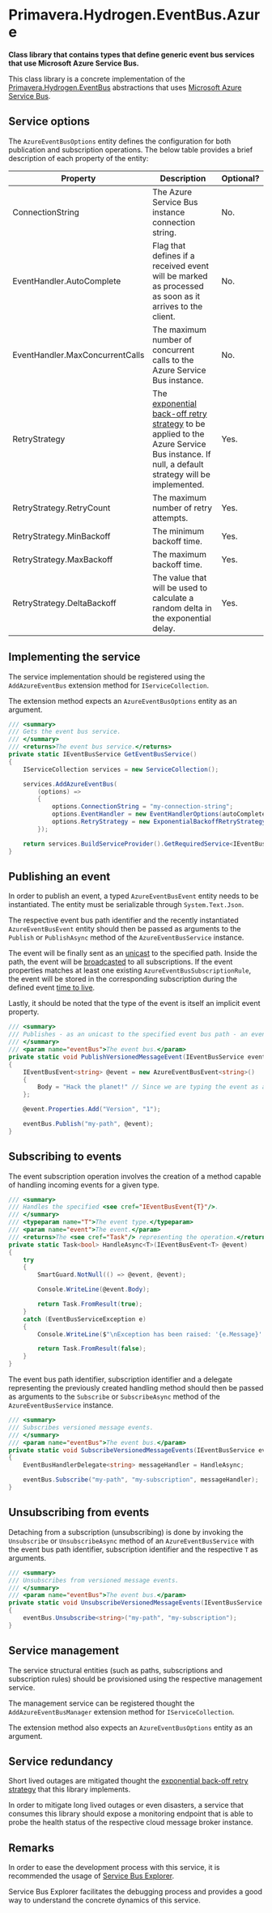 # Primavera.Hydrogen.EventBus.Azure

**Class library that contains types that define generic event bus services that use Microsoft Azure Service Bus.**

This class library is a concrete implementation of the [Primavera.Hydrogen.EventBus](EventBus.Abstractions.md) abstractions that uses [Microsoft Azure Service Bus](https://docs.microsoft.com/pt-pt/azure/service-bus-messaging/service-bus-messaging-overview).

## Service options

The `AzureEventBusOptions` entity defines the configuration for both publication and subscription operations. The below table provides a brief description of each property of the entity:

| Property                        | Description                                                                                                                                                           | Optional? |
| ------------------------------- | --------------------------------------------------------------------------------------------------------------------------------------------------------------------- | --------- |
| ConnectionString                | The Azure Service Bus instance connection string.                                                                                                                     | No.       |
| EventHandler.AutoComplete       | Flag that defines if a received event will be marked as processed as soon as it arrives to the client.                                                                | No.       |
| EventHandler.MaxConcurrentCalls | The maximum number of concurrent calls to the Azure Service Bus instance.                                                                                             | No.       |
| RetryStrategy                   | The [exponential back-off retry strategy](Core.md#retry-strategies) to be applied to the Azure Service Bus instance. If null, a default strategy will be implemented. | Yes.      |
| RetryStrategy.RetryCount        | The maximum number of retry attempts.                                                                                                                                 | Yes.      |
| RetryStrategy.MinBackoff        | The minimum backoff time.                                                                                                                                             | Yes.      |
| RetryStrategy.MaxBackoff        | The maximum backoff time.                                                                                                                                             | Yes.      |
| RetryStrategy.DeltaBackoff      | The value that will be used to calculate a random delta in the exponential delay.                                                                                     | Yes.      |

## Implementing the service

The service implementation should be registered using the `AddAzureEventBus` extension method for `IServiceCollection`.

The extension method expects an `AzureEventBusOptions` entity as an argument.

```csharp
/// <summary>
/// Gets the event bus service.
/// </summary>
/// <returns>The event bus service.</returns>
private static IEventBusService GetEventBusService()
{
    IServiceCollection services = new ServiceCollection();

    services.AddAzureEventBus(
        (options) =>
        {
            options.ConnectionString = "my-connection-string";
            options.EventHandler = new EventHandlerOptions(autoComplete: false, maxConcurrentCalls: 10);
            options.RetryStrategy = new ExponentialBackoffRetryStrategy();
        });

    return services.BuildServiceProvider().GetRequiredService<IEventBusService>();
}
```

## Publishing an event

In order to publish an event, a typed `AzureEventBusEvent` entity needs to be instantiated. The entity must be serializable through `System.Text.Json`.

The respective event bus path identifier and the recently instantiated `AzureEventBusEvent` entity should then be passed as arguments to the `Publish` or `PublishAsync` method of the `AzureEventBusService` instance.

The event will be finally sent as an [unicast](https://en.wikipedia.org/wiki/Unicast) to the specified path. Inside the path, the event will be [broadcasted](https://en.wikipedia.org/wiki/Broadcasting_(networking)) to all subscriptions. If the event properties matches at least one existing `AzureEventBusSubscriptionRule`, the event will be stored in the corresponding subscription during the defined event [time to live](https://en.wikipedia.org/wiki/Time_to_live).

Lastly, it should be noted that the type of the event is itself an implicit event property.

```csharp
/// <summary>
/// Publishes - as an unicast to the specified event bus path - an event containing a versioned message.
/// </summary>
/// <param name="eventBus">The event bus.</param>
private static void PublishVersionedMessageEvent(IEventBusService eventBus)
{
    IEventBusEvent<string> @event = new AzureEventBusEvent<string>()
    {
        Body = "Hack the planet!" // Since we are typing the event as a string, we need to provide a string to the event body.
    };

    @event.Properties.Add("Version", "1");

    eventBus.Publish("my-path", @event);
}
```

## Subscribing to events

The event subscription operation involves the creation of a method capable of handling incoming events for a given type.

```csharp
/// <summary>
/// Handles the specified <see cref="IEventBusEvent{T}"/>.
/// </summary>
/// <typeparam name="T">The event type.</typeparam>
/// <param name="event">The event.</param>
/// <returns>The <see cref="Task"/> representing the operation.</returns>
private static Task<bool> HandleAsync<T>(IEventBusEvent<T> @event)
{
    try
    {
        SmartGuard.NotNull(() => @event, @event);

        Console.WriteLine(@event.Body);

        return Task.FromResult(true);
    }
    catch (EventBusServiceException e)
    {
        Console.WriteLine($"\nException has been raised: '{e.Message}'.");

        return Task.FromResult(false);
    }
}
```

The event bus path identifier, subscription identifier and a delegate representing the previously created handling method should then be passed as arguments to the `Subscribe` or `SubscribeAsync` method of the `AzureEventBusService` instance.

```csharp
/// <summary>
/// Subscribes versioned message events.
/// </summary>
/// <param name="eventBus">The event bus.</param>
private static void SubscribeVersionedMessageEvents(IEventBusService eventBus)
{
    EventBusHandlerDelegate<string> messageHandler = HandleAsync;

    eventBus.Subscribe("my-path", "my-subscription", messageHandler);
}
```

## Unsubscribing from events

Detaching from a subscription (unsubscribing) is done by invoking the `Unsubscribe` or `UnsubscribeAsync` method of an `AzureEventBusService` with the event bus path identifier, subscription identifier and the respective `T` as arguments.

```csharp
/// <summary>
/// Unsubscribes from versioned message events.
/// </summary>
/// <param name="eventBus">The event bus.</param>
private static void UnsubscribeVersionedMessageEvents(IEventBusService eventBus)
{
    eventBus.Unsubscribe<string>("my-path", "my-subscription");
}
```

## Service management

The service structural entities (such as paths, subscriptions and subscription rules) should be provisioned using the respective management service.

The management service can be registered thought the `AddAzureEventBusManager` extension method for `IServiceCollection`.

The extension method also expects an `AzureEventBusOptions` entity as an argument.

## Service redundancy

Short lived outages are mitigated thought the [exponential back-off retry strategy](Core.md#retry-strategies) that this library implements.

In order to mitigate long lived outages or even disasters, a service that consumes this library should expose a monitoring endpoint that is able to probe the health status of the respective cloud message broker instance.

## Remarks

In order to ease the development process with this service, it is recommended the usage of [Service Bus Explorer](https://github.com/paolosalvatori/ServiceBusExplorer).

Service Bus Explorer facilitates the debugging process and provides a good way to understand the concrete dynamics of this service.